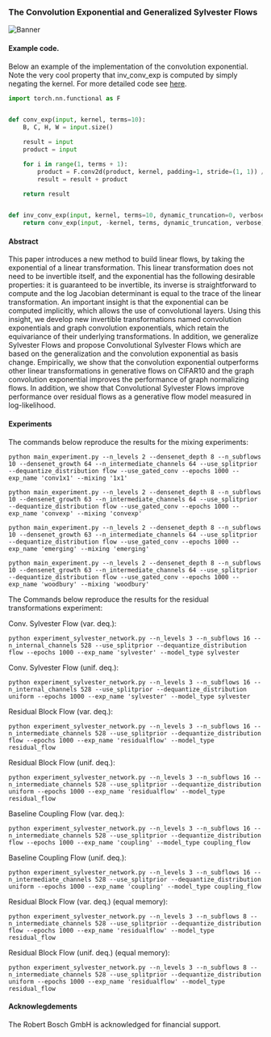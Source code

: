 ### The Convolution Exponential and Generalized Sylvester Flows


![Banner](https://github.com/ehoogeboom/convolution_exponential_and_sylvester/blob/main/visualizations/images/banner.png?raw=true)

#### Example code.

Below an example of the implementation of the convolution exponential.
Note the very cool property that inv_conv_exp is computed by simply negating
the kernel. For more detailed code see [here](https://github.com/ehoogeboom/convolution_exponential_and_sylvester/blob/main/models/transformations/convexp/functional.py#L42).

```python
import torch.nn.functional as F


def conv_exp(input, kernel, terms=10):
    B, C, H, W = input.size()

    result = input
    product = input

    for i in range(1, terms + 1):
        product = F.conv2d(product, kernel, padding=1, stride=(1, 1)) / i
        result = result + product

    return result


def inv_conv_exp(input, kernel, terms=10, dynamic_truncation=0, verbose=False):
    return conv_exp(input, -kernel, terms, dynamic_truncation, verbose)
```



#### Abstract
This paper introduces a new method to build linear flows,
by taking the exponential of a linear transformation.
This linear transformation does not need to be invertible itself,
and the exponential has the following desirable properties: it is
guaranteed to be invertible, its inverse is straightforward to
compute and the log Jacobian determinant is equal to the trace of
the linear transformation. An important insight is that the
exponential can be computed implicitly, which allows the use of
convolutional layers. Using this insight, we develop new invertible
transformations named convolution exponentials and graph convolution
exponentials, which retain the equivariance of their underlying
transformations. In addition, we generalize Sylvester Flows and
propose Convolutional Sylvester Flows which are based on the
generalization and the convolution exponential as basis change.
Empirically, we show that the convolution exponential outperforms
other linear transformations in generative flows on CIFAR10 and the
graph convolution exponential improves the performance of graph
normalizing flows. In addition, we show that Convolutional Sylvester
Flows improve performance over residual flows as a generative flow
model measured in log-likelihood.

#### Experiments
The commands below reproduce the results for the mixing experiments:
```
python main_experiment.py --n_levels 2 --densenet_depth 8 --n_subflows 10 --densenet_growth 64 --n_intermediate_channels 64 --use_splitprior --dequantize_distribution flow --use_gated_conv --epochs 1000 --exp_name 'conv1x1' --mixing '1x1'
```

```
python main_experiment.py --n_levels 2 --densenet_depth 8 --n_subflows 10 --densenet_growth 63 --n_intermediate_channels 64 --use_splitprior --dequantize_distribution flow --use_gated_conv --epochs 1000 --exp_name 'convexp' --mixing 'convexp'
```

```
python main_experiment.py --n_levels 2 --densenet_depth 8 --n_subflows 10 --densenet_growth 63 --n_intermediate_channels 64 --use_splitprior --dequantize_distribution flow --use_gated_conv --epochs 1000 --exp_name 'emerging' --mixing 'emerging'
```

```
python main_experiment.py --n_levels 2 --densenet_depth 8 --n_subflows 10 --densenet_growth 63 --n_intermediate_channels 64 --use_splitprior --dequantize_distribution flow --use_gated_conv --epochs 1000 --exp_name 'woodbury' --mixing 'woodbury'
```

The Commands below reproduce the results for the residual transformations experiment:

Conv. Sylvester Flow (var. deq.):
```
python experiment_sylvester_network.py --n_levels 3 --n_subflows 16 --n_internal_channels 528 --use_splitprior --dequantize_distribution flow --epochs 1000 --exp_name 'sylvester' --model_type sylvester
```

Conv. Sylvester Flow (unif. deq.):
```
python experiment_sylvester_network.py --n_levels 3 --n_subflows 16 --n_internal_channels 528 --use_splitprior --dequantize_distribution uniform --epochs 1000 --exp_name 'sylvester' --model_type sylvester
```

Residual Block Flow (var. deq.):
```
python experiment_sylvester_network.py --n_levels 3 --n_subflows 16 --n_intermediate_channels 528 --use_splitprior --dequantize_distribution flow --epochs 1000 --exp_name 'residualflow' --model_type residual_flow
```

Residual Block Flow (unif. deq.):
```
python experiment_sylvester_network.py --n_levels 3 --n_subflows 16 --n_intermediate_channels 528 --use_splitprior --dequantize_distribution uniform --epochs 1000 --exp_name 'residualflow' --model_type residual_flow
```

Baseline Coupling Flow (var. deq.):
```
python experiment_sylvester_network.py --n_levels 3 --n_subflows 16 --n_intermediate_channels 528 --use_splitprior --dequantize_distribution flow --epochs 1000 --exp_name 'coupling' --model_type coupling_flow
```

Baseline Coupling Flow (unif. deq.):
```
python experiment_sylvester_network.py --n_levels 3 --n_subflows 16 --n_intermediate_channels 528 --use_splitprior --dequantize_distribution uniform --epochs 1000 --exp_name 'coupling' --model_type coupling_flow
```


Residual Block Flow (var. deq.) (equal memory):
```
python experiment_sylvester_network.py --n_levels 3 --n_subflows 8 --n_intermediate_channels 528 --use_splitprior --dequantize_distribution flow --epochs 1000 --exp_name 'residualflow' --model_type residual_flow
```

Residual Block Flow (unif. deq.) (equal memory):
```
python experiment_sylvester_network.py --n_levels 3 --n_subflows 8 --n_intermediate_channels 528 --use_splitprior --dequantize_distribution uniform --epochs 1000 --exp_name 'residualflow' --model_type residual_flow
```


#### Acknowlegdements
The Robert Bosch GmbH is acknowledged for financial support.

